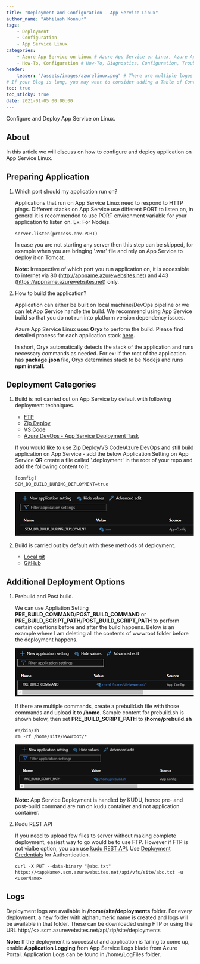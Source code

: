 ```yaml
---
title: "Deployment and Configuration - App Service Linux"
author_name: "Abhilash Konnur"
tags:
    - Deployment
    - Configuration
    - App Service Linux
categories:
    - Azure App Service on Linux # Azure App Service on Linux, Azure App Service on Windows, Function App, Azure VM, Azure SDK
    - How-To, Configuration # How-To, Diagnostics, Configuration, Troubleshooting, Performance
header:
    teaser: "/assets/images/azurelinux.png" # There are multiple logos that can be used in "/assets/images" if you choose to add one.
# If your Blog is long, you may want to consider adding a Table of Contents by adding the following two settings.
toc: true
toc_sticky: true
date: 2021-01-05 00:00:00
---
```


Configure and Deploy App Service on Linux.

## About

In this article we will discuss on how to configure and deploy application on App Service Linux.

## Preparing Application

1. Which port should my application run on?

   Applications that run on App Service Linux need to respond to HTTP pings. Different stacks on App Service use different PORT to listen on, in general it is recommended to use PORT environment variable for your application to listen on. Ex: For Nodejs.

   ```Note
   server.listen(process.env.PORT)
   ```

   In case you are not starting any server then this step can be skipped, for example when you are bringing '.war' file and rely on App Service to deploy it on Tomcat.

   <b>Note:</b> Irrespective of which port you run application on, it is accessible to internet via 80 (<http://appname.azurewebsites.net>) and 443 (<https://appname.azurewebsites.net>) only.

2. How to build the application?

   Application can either be built on local machine/DevOps pipeline or we can let App Service handle the build. We recommend using App Service build so that you do not run into platform version dependency issues.

   Azure App Service Linux uses <b>Oryx</b> to perform the build. Please find detailed process for each application stack [here](https://github.com/microsoft/Oryx/tree/master/doc/runtimes).

   In short, Oryx automatically detects the stack of the application and runs necessary commands as needed. For ex: If the root of the application has <b>package.json</b> file, Oryx determines stack to be Nodejs and runs <b>npm install</b>.

## Deployment Categories

1. Build is not carried out on App Service by default with following deployment techniques.

   - [FTP](https://docs.microsoft.com/en-us/azure/app-service/deploy-ftp)
   - [Zip Deploy](https://docs.microsoft.com/en-us/azure/app-service/deploy-zip)
   - [VS Code](https://marketplace.visualstudio.com/items?itemName=ms-azuretools.vscode-azureappservice)
   - [Azure DevOps - App Service Deployment Task](https://docs.microsoft.com/en-us/azure/devops/pipelines/tasks/deploy/azure-rm-web-app-deployment?view=azure-devops)

   If you would like to use Zip Deploy/VS Code/Azure DevOps and still build application on App Service - add the below Application Setting on App Service <b>OR</b> create a file called '.deployment' in the root of your repo and add the following content to it.

     ```Note
    [config]
    SCM_DO_BUILD_DURING_DEPLOYMENT=true
     ```

    ![SCM_DO_BUILD_DURING_DEPLOYMENT](/media/2021/01/SCM_DO_BUILD_DURING_DEPLOYMENT.PNG)

2. Build is carried out by default with these methods of deployment.

   - [Local git](https://docs.microsoft.com/en-us/azure/app-service/deploy-local-git)
   - [GitHub](https://docs.microsoft.com/en-us/azure/app-service/deploy-continuous-deployment)

## Additional Deployment Options

1. Prebuild and Post build.

   We can use Appliation Setting <b>PRE_BUILD_COMMAND</b>/<b>POST_BUILD_COMMAND</b> or <b>PRE_BUILD_SCRIPT_PATH</b>/<b>POST_BUILD_SCRIPT_PATH</b> to perform certain opertions before and after the build happens. Below is an example where I am deleting all the contents of wwwroot folder before the deployment happens.

   ![PRE_BUILD_COMMAND](/media/2021/01/PRE_BUILD_COMMAND.PNG)

   If there are multiple commands, create a prebuild.sh file with those commands and upload it to <b>/home</b>. Sample content for prebuild.sh is shown below, then set <b>PRE_BUILD_SCRIPT_PATH</b> to <b>/home/prebuild.sh</b>

    ```Note
    #!/bin/sh
    rm -rf /home/site/wwwroot/* 
    ```

    ![PRE_BUILD_SCRIPT_PATH](/media/2021/01/PRE_BUILD_SCRIPT_PATH.PNG)

    <b>Note:</b> App Service Deployment is handled by KUDU, hence pre- and post-build command are run on kudu container and not application container.

2. Kudu REST API

   If you need to upload few files to server without making complete deployment, easiest way to go would be to use FTP. However if FTP is not vialbe option, you can use [kudu REST API](https://github.com/projectkudu/kudu/wiki/REST-API#vfs). Use [Deployment Credentials](https://github.com/projectkudu/kudu/wiki/Deployment-credentials#user-credentials-aka-deployment-credentials) for Authentication.

   ```Note
   curl -X PUT --data-binary "@abc.txt" https://<appName>.scm.azurewebsites.net/api/vfs/site/abc.txt -u <userName>
   ```

## Logs

Deployment logs are available in <b>/home/site/deployments</b> folder. For every deployment, a new folder with alphanumeric name is created and logs will be available in that folder.
These can be downloaded using FTP or using the URL http://<<appName>>.scm.azurewebsites.net/api/zip/site/deployments

<b>Note:</b> If the deployment is successful and application is failing to come up, enable <b>Application Logging</b> from App Service Logs blade from Azure Portal. Application Logs can be found in /home/LogFiles folder.